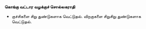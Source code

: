 **கொங்கு வட்டார வழக்குச் சொல்லகராதி**
- குச்சிகளை சிறு துண்டுகளாக வெட்டுதல். விறகுகளை சிறுசிறு துண்டுகளாக வெட்டுதல்.

